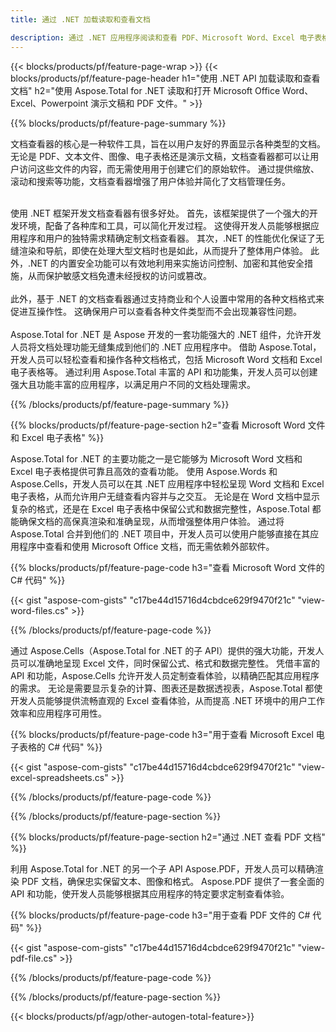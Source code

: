 ```yaml
---
title: 通过 .NET 加载读取和查看文档 

description: 通过 .NET 应用程序阅读和查看 PDF、Microsoft Word、Excel 电子表格和 PowerPoint 演示文稿。列出了 C# 代码。
---
```


{{< blocks/products/pf/feature-page-wrap >}}
{{< blocks/products/pf/feature-page-header h1="使用 .NET API 加载读取和查看文档" h2="使用 Aspose.Total for .NET 读取和打开 Microsoft Office Word、Excel、Powerpoint 演示文稿和 PDF 文件。" >}}

{{% blocks/products/pf/feature-page-summary %}}

文档查看器的核心是一种软件工具，旨在以用户友好的界面显示各种类型的文档。 无论是 PDF、文本文件、图像、电子表格还是演示文稿，文档查看器都可以让用户访问这些文件的内容，而无需使用用于创建它们的原始软件。 通过提供缩放、滚动和搜索等功能，文档查看器增强了用户体验并简化了文档管理任务。 <br /> <br />

使用 .NET 框架开发文档查看器有很多好处。 首先，该框架提供了一个强大的开发环境，配备了各种库和工具，可以简化开发过程。 这使得开发人员能够根据应用程序和用户的独特需求精确定制文档查看器。 其次，.NET 的性能优化保证了无缝渲染和导航，即使在处理大型文档时也是如此，从而提升了整体用户体验。 此外，.NET 的内置安全功能可以有效地利用来实施访问控制、加密和其他安全措施，从而保护敏感文档免遭未经授权的访问或篡改。 <br />
<br />
此外，基于 .NET 的文档查看器通过支持商业和个人设置中常用的各种文档格式来促进互操作性。 这确保用户可以查看各种文件类型而不会出现兼容性问题。
<br /><br />
Aspose.Total for .NET 是 Aspose 开发的一套功能强大的 .NET 组件，允许开发人员将文档处理功能无缝集成到他们的 .NET 应用程序中。 借助 Aspose.Total，开发人员可以轻松查看和操作各种文档格式，包括 Microsoft Word 文档和 Excel 电子表格等。 通过利用 Aspose.Total 丰富的 API 和功能集，开发人员可以创建强大且功能丰富的应用程序，以满足用户不同的文档处理需求。

{{% /blocks/products/pf/feature-page-summary  %}}

{{% blocks/products/pf/feature-page-section  h2="查看 Microsoft Word 文件和 Excel 电子表格" %}}

Aspose.Total for .NET 的主要功能之一是它能够为 Microsoft Word 文档和 Excel 电子表格提供可靠且高效的查看功能。 使用 Aspose.Words 和 Aspose.Cells，开发人员可以在其 .NET 应用程序中轻松呈现 Word 文档和 Excel 电子表格，从而允许用户无缝查看内容并与之交互。 无论是在 Word 文档中显示复杂的格式，还是在 Excel 电子表格中保留公式和数据完整性，Aspose.Total 都能确保文档的高保真渲染和准确呈现，从而增强整体用户体验。 通过将 Aspose.Total 合并到他们的 .NET 项目中，开发人员可以使用户能够直接在其应用程序中查看和使用 Microsoft Office 文档，而无需依赖外部软件。

{{% blocks/products/pf/feature-page-code h3="查看 Microsoft Word 文件的 C# 代码" %}}

{{< gist "aspose-com-gists" "c17be44d15716d4cbdce629f9470f21c" "view-word-files.cs" >}}

{{% /blocks/products/pf/feature-page-code  %}}

通过 Aspose.Cells（Aspose.Total for .NET 的子 API）提供的强大功能，开发人员可以准确地呈现 Excel 文件，同时保留公式、格式和数据完整性。 凭借丰富的 API 和功能，Aspose.Cells 允许开发人员定制查看体验，以精确匹配其应用程序的需求。 无论是需要显示复杂的计算、图表还是数据透视表，Aspose.Total 都使开发人员能够提供流畅直观的 Excel 查看体验，从而提高 .NET 环境中的用户工作效率和应用程序可用性。

{{% blocks/products/pf/feature-page-code h3="用于查看 Microsoft Excel 电子表格的 C# 代码" %}}

{{< gist "aspose-com-gists" "c17be44d15716d4cbdce629f9470f21c" "view-excel-spreadsheets.cs" >}}

{{% /blocks/products/pf/feature-page-code  %}}

{{% /blocks/products/pf/feature-page-section %}}

{{% blocks/products/pf/feature-page-section  h2="通过 .NET 查看 PDF 文档" %}}

利用 Aspose.Total for .NET 的另一个子 API Aspose.PDF，开发人员可以精确渲染 PDF 文档，确保忠实保留文本、图像和格式。 Aspose.PDF 提供了一套全面的 API 和功能，使开发人员能够根据其应用程序的特定要求定制查看体验。

{{% blocks/products/pf/feature-page-code h3="用于查看 PDF 文件的 C# 代码" %}}

{{< gist "aspose-com-gists" "c17be44d15716d4cbdce629f9470f21c" "view-pdf-file.cs" >}}

{{% /blocks/products/pf/feature-page-code  %}}

{{% /blocks/products/pf/feature-page-section %}}

{{< blocks/products/pf/agp/other-autogen-total-feature>}}